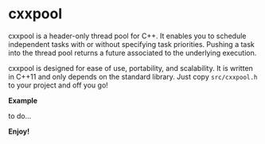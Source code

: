 # cxxpool

cxxpool is a header-only thread pool for C++. It enables you to schedule independent
tasks with or without specifying task priorities. Pushing a task into the thread
pool returns a future associated to the underlying execution. 

cxxpool is designed for ease of use, portability, and scalability. It is written in 
C++11 and only depends on the standard library. Just copy `src/cxxpool.h` 
to your project and off you go!

**Example**

to do...

**Enjoy!**
